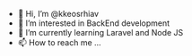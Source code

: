 - 👋 Hi, I’m @kkeosrhiav
- 👀 I’m interested in BackEnd development
- 🌱 I’m currently learning Laravel and Node JS
- 📫 How to reach me ...

<!---
kkeosrhiav/kkeosrhiav is a ✨ special ✨ repository because its `README.md` (this file) appears on your GitHub profile.
You can click the Preview link to take a look at your changes.
--->
